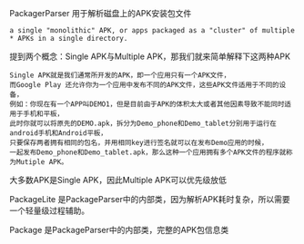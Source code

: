PackagerParser 用于解析磁盘上的APK安装包文件
```
a single "monolithic" APK, or apps packaged as a "cluster" of multiple
* APKs in a single directory.
```
提到两个概念：Single APK与Multiple APK，那我们就来简单解释下这两种APK
```
Single APK就是我们通常所开发的APK，即一个应用只有一个APK文件，
而Google Play 还允许你为一个应用中发布不同的APK文件，这些APK文件适用于不同的设备，
例如：你现在有一个APP叫DEMO1，但是目前由于APK的体积太大或者其他因素导致不能同时适用于手机和平板，
此时你就可以将原先的DEMO.apk，拆分为Demo_phone和Demo_tablet分别用于运行在android手机和Android平板，
只要保存两者拥有相同的包名，并用相同key进行签名就可以在发布Demo应用的时候，
一起发布Demo_phone和Demo_tablet.apk，那么这种一个应用拥有多个APK文件的程序就称为Mutiple APK。

```
大多数APK是Single APK，因此Multiple APK可以优先级放低

PackageLite
是PackageParser中的内部类，因为解析APK耗时复杂，所以需要一个轻量级过程辅助。

Package
是PackageParser中的内部类，完整的APK包信息类
